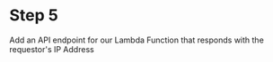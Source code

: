 Step 5
======
Add an API endpoint for our Lambda Function that responds with the requestor's IP Address
